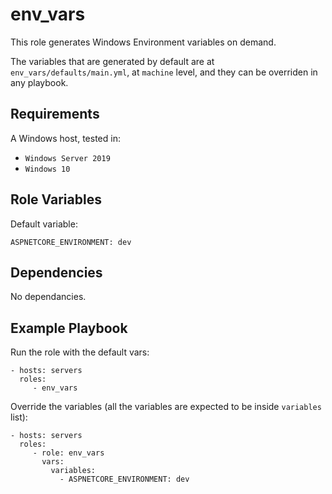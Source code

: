 env_vars
=========

This role generates Windows Environment variables on demand.

The variables that are generated by default are at `env_vars/defaults/main.yml`, at `machine` level, and they can be overriden in any playbook.


Requirements
------------

A Windows host, tested in:
- `Windows Server 2019`
- `Windows 10`

Role Variables
--------------

Default variable:
```
ASPNETCORE_ENVIRONMENT: dev 
```

Dependencies
------------

No dependancies.

Example Playbook
----------------

Run the role with the default vars:

    - hosts: servers
      roles:
         - env_vars

Override the variables (all the variables are expected to be inside `variables` list):

    - hosts: servers
      roles:
         - role: env_vars
           vars:
             variables:
               - ASPNETCORE_ENVIRONMENT: dev
